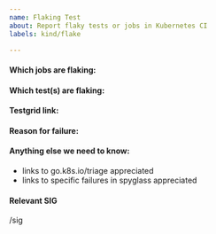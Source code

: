 ```yaml
---
name: Flaking Test
about: Report flaky tests or jobs in Kubernetes CI
labels: kind/flake

---
```


<!-- Please only use this template for submitting reports about flaky tests or jobs (pass or fail with no underlying change in code) in Kubernetes CI -->

#### Which jobs are flaking:

#### Which test(s) are flaking:

#### Testgrid link:

#### Reason for failure:

#### Anything else we need to know:
- links to go.k8s.io/triage appreciated
- links to specific failures in spyglass appreciated

#### Relevant SIG
<!-- You can identify the SIG from the "prowjob_config_url" on the testgrid dashboard for a test -->
/sig 

<!-- Please see the deflaking doc (https://github.com/kubernetes/community/blob/master/contributors/devel/sig-testing/flaky-tests.md) for more guidance! -->
